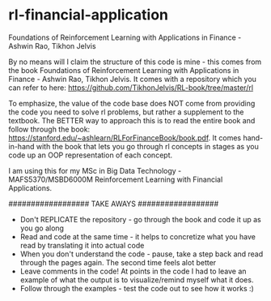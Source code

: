 # rl-financial-application
Foundations of Reinforcement Learning with Applications in Finance - Ashwin Rao, Tikhon Jelvis

By no means will I claim the structure of this code is mine - this comes from the book Foundations of Reinforcement Learning with Applications in Finance - Ashwin Rao, Tikhon Jelvis. It comes with a repository which you can refer to here: https://github.com/TikhonJelvis/RL-book/tree/master/rl

To emphasize, the value of the code base does NOT come from providing the code you need to solve rl problems, but rather a supplement to the textbook. The BETTER way to approach this is to read the entire book and follow through the book: https://stanford.edu/~ashlearn/RLForFinanceBook/book.pdf. It comes hand-in-hand with the book that lets you go through rl concepts in stages as you code up an OOP representation of each concept.

I am using this for my MSc in Big Data Technology - MAFS5370/MSBD6000M Reinforcement Learning with Financial Applications.

################## TAKE AWAYS ##################
* Don't REPLICATE the repository - go through the book and code it up as you go along
* Read and code at the same time - it helps to concretize what you have read by translating it into actual code
* When you don't understand the code - pause, take a step back and read through the pages again. The second time feels alot better
* Leave comments in the code! At points in the code I had to leave an example of what the output is to visualize/remind myself what it does.
* Follow through the examples - test the code out to see how it works :)

